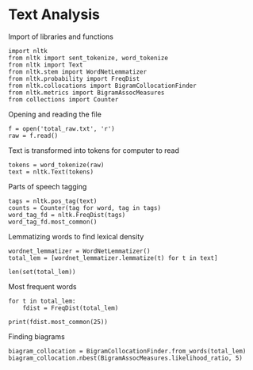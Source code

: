 # Text Analysis 

Import of libraries and functions
    
    import nltk
    from nltk import sent_tokenize, word_tokenize
    from nltk import Text
    from nltk.stem import WordNetLemmatizer
    from nltk.probability import FreqDist
    from nltk.collocations import BigramCollocationFinder
    from nltk.metrics import BigramAssocMeasures
    from collections import Counter

Opening and reading the file 
   
    f = open('total_raw.txt', 'r')
    raw = f.read()

Text is transformed into tokens for computer to read  

    tokens = word_tokenize(raw)
    text = nltk.Text(tokens)

Parts of speech tagging
    
    tags = nltk.pos_tag(text)
    counts = Counter(tag for word, tag in tags)
    word_tag_fd = nltk.FreqDist(tags)
    word_tag_fd.most_common() 

Lemmatizing words to find lexical density

    wordnet_lemmatizer = WordNetLemmatizer()
    total_lem = [wordnet_lemmatizer.lemmatize(t) for t in text]
    
    len(set(total_lem))

Most frequent words
  
    for t in total_lem:
        fdist = FreqDist(total_lem)
  
    print(fdist.most_common(25))

Finding biagrams 

    biagram_collocation = BigramCollocationFinder.from_words(total_lem)
    biagram_collocation.nbest(BigramAssocMeasures.likelihood_ratio, 5)